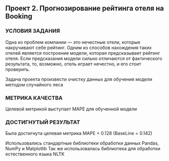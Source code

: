 ## Проект 2. Прогнозирование рейтинга отеля на Booking

### УСЛОВИЯ ЗАДАНИЯ

Одна из проблем компании — это нечестные отели, которые накручивают себе рейтинг. Одним из способов нахождения таких отелей является построение модели, которая предсказывает рейтинг отеля. Если предсказания модели сильно отличаются от фактического результата, то, возможно, отель играет нечестно, и его стоит проверить.

Задача проекта произвести очистку данных для обучения модели методом случайного леса

### МЕТРИКА КАЧЕСТВА

Целевой метрикой выступает MAPE для обученной модели

### ДОСТИГНУТЫЙ РЕЗУЛЬТАТ

Была достигнута целевая метрика MAPE = 0.128 (BaseLine = 0.142)

Использовались стандартные библиотеки обработки данных Pandas, NumPy и Matplotlib
Так же использовалась библиотека для обработки естественного языка NLTK